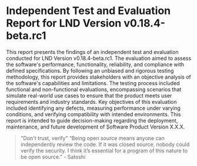 # Independent Test and Evaluation Report for LND Version v0.18.4-beta.rc1
This report presents the findings of an independent test and evaluation conducted for LND Version v0.18.4-beta.rc1. The evaluation aimed to assess the software's performance, functionality, reliability, and compliance with defined specifications. By following an unbiased and rigorous testing methodology, this report provides stakeholders with an objective analysis of the software's capabilities and limitations. The testing process included functional and non-functional evaluations, encompassing scenarios that simulate real-world use cases to ensure that the product meets user requirements and industry standards. Key objectives of this evaluation included identifying any defects, measuring performance under varying conditions, and verifying compatibility with intended environments. This report is intended to guide decision-making regarding the deployment, maintenance, and future development of Software Product Version X.X.X.

> "Don't trust, verify"
> “Being open source means anyone can independently review the code. If it was closed source, nobody could verify the security. I think it’s essential for a program of this nature to be open source.” - Satoshi

